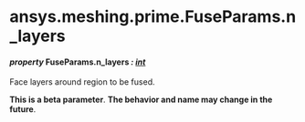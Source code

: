 # ansys.meshing.prime.FuseParams.n_layers

<a id="ansys.meshing.prime.FuseParams.n_layers"></a>

#### *property* FuseParams.n_layers *: [int](https://docs.python.org/3.11/library/functions.html#int)*

Face layers around region to be fused.

**This is a beta parameter**. **The behavior and name may change in the future**.

<!-- !! processed by numpydoc !! -->
